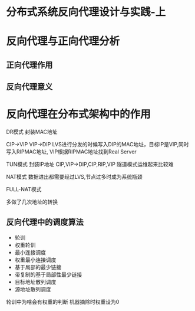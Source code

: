 # 分布式系统反向代理设计与实践-上


# 反向代理与正向代理分析 

## 正向代理作用

## 反向代理意义


# 反向代理在分布式架构中的作用

DR模式
封装MAC地址

CIP->VIP
VIP->DIP
LVS进行分发的时候写入DIP的MAC地址，目标IP是VIP,同时写入RIPMAC地址,
VIP根据RIPMAC地址找到Real Server

TUN模式
封装IP地址
CIP,VIP->DIP,CIP,RIP,VIP
隧道模式运维起来比较难


NAT模式
数据进出都需要经过LVS,节点过多时成为系统瓶颈

FULL-NAT模式

多做了几次地址的转换

## 反向代理中的调度算法

- 轮训
- 权重轮训
- 最小连接调度
- 权重最小连接调度
- 基于局部的最少链接
- 带复制的基于局部性最少链接
- 目标地址散列调度
- 源地址散列调度

轮训中为啥会有权重的判断
机器摘除时权重设为0

